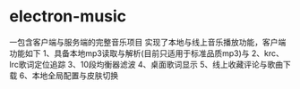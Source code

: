 # electron-music
一包含客户端与服务端的完整音乐项目
实现了本地与线上音乐播放功能，客户端功能如下
1、具备本地mp3读取与解析(目前只适用于标准品质mp3)与
2、krc、lrc歌词定位追踪
3、10段均衡器滤波
4、桌面歌词显示
5、线上收藏评论与歌曲下载
6、本地全局配置与皮肤切换
